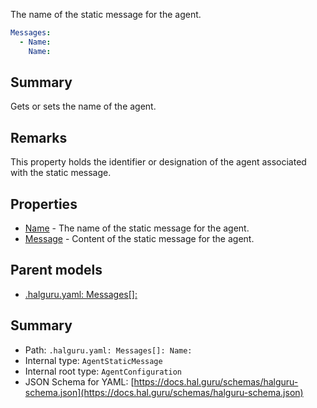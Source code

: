 <!--
title: Name
description: The name of the static message for the agent.
version: 1.0.0+985fa281609b0afa8cea033581aabacb4efd2baa
generated: true
date: 2025-04-03T18:22:30Z
node: This file is generated by the command-line program: `halguru manual --generate-docs`
-->


The name of the static message for the agent.

```yaml
Messages:
  - Name:
    Name:
```

## Summary

Gets or sets the name of the agent.

## Remarks

This property holds the identifier or designation of the agent associated with the static message.

## Properties

* [Name]((halguru)-messages-list-name.md) - The name of the static message for the agent.
* [Message]((halguru)-messages-list-message.md) - Content of the static message for the agent.

## Parent models

* [.halguru.yaml: Messages[]:]((halguru)-messages-list.md)
## Summary

* Path: `.halguru.yaml: Messages[]: Name:`
* Internal type: `AgentStaticMessage`
* Internal root type: `AgentConfiguration`
* JSON Schema for YAML: [https://docs.hal.guru/schemas/halguru-schema.json](https://docs.hal.guru/schemas/halguru-schema.json)
